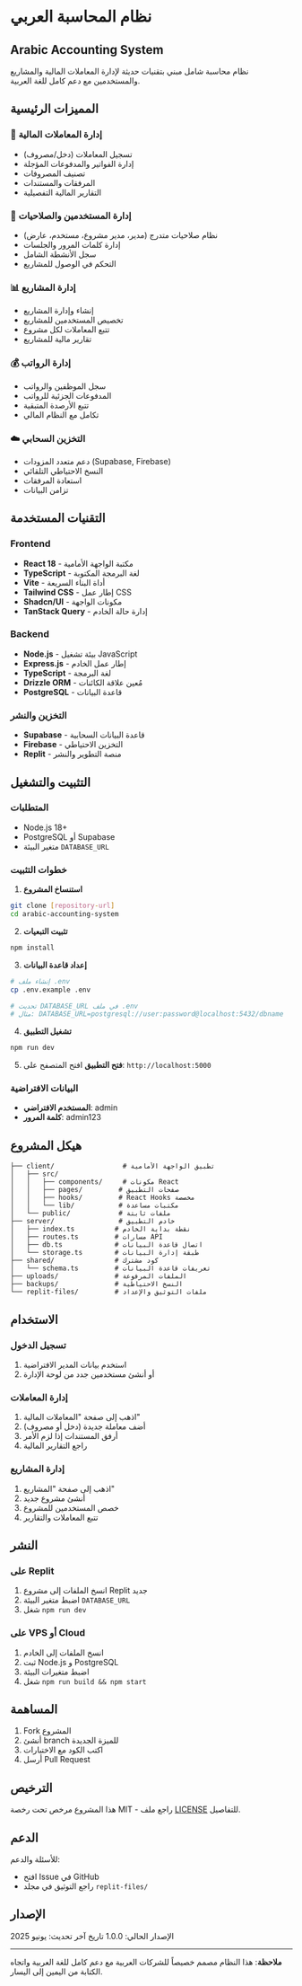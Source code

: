 # نظام المحاسبة العربي
## Arabic Accounting System

نظام محاسبة شامل مبني بتقنيات حديثة لإدارة المعاملات المالية والمشاريع والمستخدمين مع دعم كامل للغة العربية.

## المميزات الرئيسية

### 💼 إدارة المعاملات المالية
- تسجيل المعاملات (دخل/مصروف)
- إدارة الفواتير والمدفوعات المؤجلة
- تصنيف المصروفات
- المرفقات والمستندات
- التقارير المالية التفصيلية

### 👥 إدارة المستخدمين والصلاحيات
- نظام صلاحيات متدرج (مدير، مدير مشروع، مستخدم، عارض)
- إدارة كلمات المرور والجلسات
- سجل الأنشطة الشامل
- التحكم في الوصول للمشاريع

### 📊 إدارة المشاريع
- إنشاء وإدارة المشاريع
- تخصيص المستخدمين للمشاريع
- تتبع المعاملات لكل مشروع
- تقارير مالية للمشاريع

### 💰 إدارة الرواتب
- سجل الموظفين والرواتب
- المدفوعات الجزئية للرواتب
- تتبع الأرصدة المتبقية
- تكامل مع النظام المالي

### ☁️ التخزين السحابي
- دعم متعدد المزودات (Supabase, Firebase)
- النسخ الاحتياطي التلقائي
- استعادة المرفقات
- تزامن البيانات

## التقنيات المستخدمة

### Frontend
- **React 18** - مكتبة الواجهة الأمامية
- **TypeScript** - لغة البرمجة المكتوبة
- **Vite** - أداة البناء السريعة
- **Tailwind CSS** - إطار عمل CSS
- **Shadcn/UI** - مكونات الواجهة
- **TanStack Query** - إدارة حالة الخادم

### Backend
- **Node.js** - بيئة تشغيل JavaScript
- **Express.js** - إطار عمل الخادم
- **TypeScript** - لغة البرمجة
- **Drizzle ORM** - مُعين علاقة الكائنات
- **PostgreSQL** - قاعدة البيانات

### التخزين والنشر
- **Supabase** - قاعدة البيانات السحابية
- **Firebase** - التخزين الاحتياطي
- **Replit** - منصة التطوير والنشر

## التثبيت والتشغيل

### المتطلبات
- Node.js 18+
- PostgreSQL أو Supabase
- متغير البيئة `DATABASE_URL`

### خطوات التثبيت

1. **استنساخ المشروع**
```bash
git clone [repository-url]
cd arabic-accounting-system
```

2. **تثبيت التبعيات**
```bash
npm install
```

3. **إعداد قاعدة البيانات**
```bash
# إنشاء ملف .env
cp .env.example .env

# تحديث DATABASE_URL في ملف .env
# مثال: DATABASE_URL=postgresql://user:password@localhost:5432/dbname
```

4. **تشغيل التطبيق**
```bash
npm run dev
```

5. **فتح التطبيق**
افتح المتصفح على: `http://localhost:5000`

### البيانات الافتراضية
- **المستخدم الافتراضي**: admin
- **كلمة المرور**: admin123

## هيكل المشروع

```
├── client/                 # تطبيق الواجهة الأمامية
│   ├── src/
│   │   ├── components/     # مكونات React
│   │   ├── pages/         # صفحات التطبيق
│   │   ├── hooks/         # React Hooks مخصصة
│   │   └── lib/           # مكتبات مساعدة
│   └── public/            # ملفات ثابتة
├── server/                # خادم التطبيق
│   ├── index.ts          # نقطة بداية الخادم
│   ├── routes.ts         # مسارات API
│   ├── db.ts             # اتصال قاعدة البيانات
│   └── storage.ts        # طبقة إدارة البيانات
├── shared/               # كود مشترك
│   └── schema.ts         # تعريفات قاعدة البيانات
├── uploads/              # الملفات المرفوعة
├── backups/              # النسخ الاحتياطية
└── replit-files/         # ملفات التوثيق والإعداد
```

## الاستخدام

### تسجيل الدخول
1. استخدم بيانات المدير الافتراضية
2. أو أنشئ مستخدمين جدد من لوحة الإدارة

### إدارة المعاملات
1. اذهب إلى صفحة "المعاملات المالية"
2. أضف معاملة جديدة (دخل أو مصروف)
3. أرفق المستندات إذا لزم الأمر
4. راجع التقارير المالية

### إدارة المشاريع
1. اذهب إلى صفحة "المشاريع"
2. أنشئ مشروع جديد
3. خصص المستخدمين للمشروع
4. تتبع المعاملات والتقارير

## النشر

### على Replit
1. انسخ الملفات إلى مشروع Replit جديد
2. اضبط متغير البيئة `DATABASE_URL`
3. شغل `npm run dev`

### على VPS أو Cloud
1. انسخ الملفات إلى الخادم
2. ثبت Node.js و PostgreSQL
3. اضبط متغيرات البيئة
4. شغل `npm run build && npm start`

## المساهمة

1. Fork المشروع
2. أنشئ branch للميزة الجديدة
3. اكتب الكود مع الاختبارات
4. أرسل Pull Request

## الترخيص

هذا المشروع مرخص تحت رخصة MIT - راجع ملف [LICENSE](LICENSE) للتفاصيل.

## الدعم

للأسئلة والدعم:
- افتح Issue في GitHub
- راجع التوثيق في مجلد `replit-files/`

## الإصدار

الإصدار الحالي: 1.0.0
تاريخ آخر تحديث: يونيو 2025

---

**ملاحظة**: هذا النظام مصمم خصيصاً للشركات العربية مع دعم كامل للغة العربية واتجاه الكتابة من اليمين إلى اليسار.